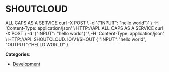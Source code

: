 # SHOUTCLOUD


ALL CAPS AS A SERVICE curl -X POST \ -d '{"INPUT": "hello world"}' \ -H 'Content-Type: application/json' \ HTTP://API. ALL CAPS AS A SERVICE curl -X POST \ -d '{"INPUT": "hello world"}' \ -H 'Content-Type: application/json' \ HTTP://API. SHOUTCLOUD. IO/V1/SHOUT { "INPUT":"hello world", "OUTPUT":"HELLO WORLD" }



**Categories**:

- [Development](https://github.com/apis-list/apis-list#development)



